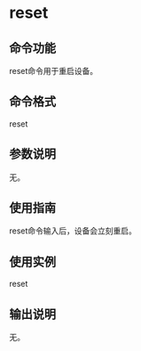 # reset


## 命令功能

reset命令用于重启设备。


## 命令格式

reset


## 参数说明

无。


## 使用指南

reset命令输入后，设备会立刻重启。


## 使用实例

reset


## 输出说明

无。
